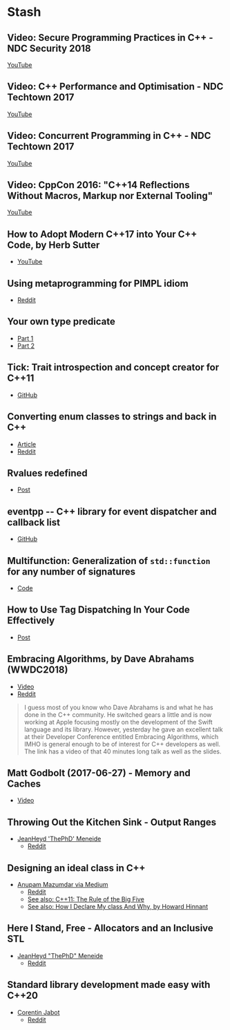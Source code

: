 # Stash

## Video: Secure Programming Practices in C++ - NDC Security 2018

[YouTube](https://www.youtube.com/watch?v=Jh0G_A7iRac)

## Video: C++ Performance and Optimisation - NDC Techtown 2017

[YouTube](https://www.youtube.com/watch?v=eICYHA-eyXM)

## Video: Concurrent Programming in C++ - NDC Techtown 2017

[YouTube](https://www.youtube.com/watch?v=O7gUNNYjmsM)

## Video: CppCon 2016: "C++14 Reflections Without Macros, Markup nor External Tooling"

[YouTube](https://www.youtube.com/watch?v=abdeAew3gmQ)

## How to Adopt Modern C++17 into Your C++ Code, by Herb Sutter

* [YouTube](https://www.youtube.com/watch?v=UsrHQAzSXkA)

## Using metaprogramming for PIMPL idiom

* [Reddit](https://www.reddit.com/r/cpp/comments/7971ws/using_metaprogramming_for_pimpl_idiom/)

## Your own type predicate

* [Part 1](https://akrzemi1.wordpress.com/2017/12/02/your-own-type-predicate/)
* [Part 2](https://akrzemi1.wordpress.com/2017/12/20/a-friendly-type-predicate/)

## Tick: Trait introspection and concept creator for C++11

* [GitHub](https://github.com/pfultz2/Tick)

## Converting enum classes to strings and back in C++

* [Article](https://sheep.horse/2018/5/converting_enum_classes_to_strings_and_back_in_c++.html)
* [Reddit](https://www.reddit.com/r/cpp/comments/8hwk91/converting_enum_classes_to_strings_and_back_in_c/)

## Rvalues redefined

* [Post](https://akrzemi1.wordpress.com/2018/05/16/rvalues-redefined/)

## eventpp -- C++ library for event dispatcher and callback list

* [GitHub](https://github.com/wqking/eventpp)

## Multifunction: Generalization of `std::function` for any number of signatures

* [Code](https://github.com/fgoujeon/multifunction)

## How to Use Tag Dispatching In Your Code Effectively

* [Post](http://www.fluentcpp.com/2018/04/27/tag-dispatching/)

## Embracing Algorithms, by Dave Abrahams (WWDC2018)

* [Video](https://developer.apple.com/videos/play/wwdc2018/223/)
* [Reddit](https://www.reddit.com/r/cpp/comments/8pqtr1/dave_abrahams_on_embracing_algorithms_at_wwdc_2018/)

> I guess most of you know who Dave Abrahams is and what he has done in the C++ community. He
> switched gears a little and is now working at Apple focusing mostly on the development of the
> Swift language and its library. However, yesterday he gave an excellent talk at their Developer
> Conference entitled Embracing Algorithms, which IMHO is general enough to be of interest for C++
> developers as well. The link has a video of that 40 minutes long talk as well as the slides.

## Matt Godbolt (2017-06-27) - Memory and Caches

* [Video](https://www.youtube.com/watch?v=vDns3Um39l0)

## Throwing Out the Kitchen Sink - Output Ranges

* [JeanHeyd 'ThePhD' Meneide](https://thephd.github.io/output-ranges)
  * [Reddit](https://www.reddit.com/r/cpp/comments/iaesk7/throwing_out_the_kitchen_sink_output_ranges/)

## Designing an ideal class in C++

* [Anupam Mazumdar via Medium](https://medium.com/a-devs-life/designing-an-ideal-class-in-c-d205516c03ab)
  * [Reddit](https://www.reddit.com/r/cpp/comments/icijxj/writing_ideal_class_definition_in_c/)
  * [See also: C++11: The Rule of the Big Five](https://www.feabhas.com/sites/default/files/2016-06/Rule%20of%20the%20Big%20Five.pdf)
  * [See also: How I Declare My class And Why, by Howard Hinnant](https://howardhinnant.github.io/classdecl.html)

## Here I Stand, Free - Allocators and an Inclusive STL

* [JeanHeyd "ThePhD" Meneide](https://thephd.github.io/freestanding-noexcept-allocators-vector-memory-hole)
  * [Reddit](https://www.reddit.com/r/cpp/comments/idtnn7/here_i_stand_free_allocators_and_an_inclusive_stl/)

## Standard library development made easy with C++20

* [Corentin Jabot](https://cor3ntin.github.io/posts/tuple/)
  * [Reddit](https://www.reddit.com/r/cpp/comments/ifotxd/standard_library_development_made_easy_with_c20/)
